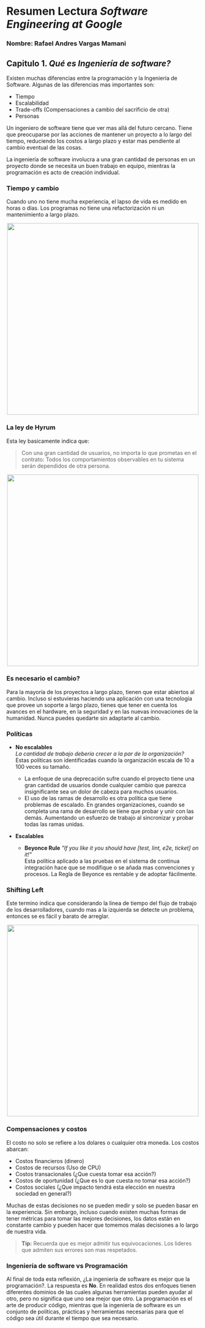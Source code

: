 # Resumen Lectura _Software Engineering at Google_
### Nombre: Rafael Andres Vargas Mamani

## Capitulo 1. _Qué es Ingeniería de software?_
Existen muchas diferencias entre la programación y la Ingeniería de Software. Algunas de las diferencias mas importantes son:
* Tiempo
* Escalabilidad
* Trade-offs (Compensaciones a cambio del sacrificio de otra)
* Personas

Un ingeniero de software tiene que ver mas allá del futuro cercano. Tiene que preocuparse por las acciones de mantener un proyecto a lo largo del tiempo, reduciendo los costos a largo plazo y estar mas pendiente al cambio eventual de las cosas.

La ingeniería de software involucra a una gran cantidad de personas en un proyecto donde se necesita un buen trabajo en equipo, mientras la programación es acto de creación individual.

### Tiempo y cambio
Cuando uno no tiene mucha experiencia, el lapso de vida es medido en horas o días. Los programas no tiene una refactorización ni un mantenimiento a largo plazo.

<p align="center">
    <img src="https://www.oreilly.com/api/v2/epubs/9781492082781/files/assets/seag_0101.png" width="500"/>
</p>

### La ley de Hyrum
Esta ley basicamente indica que:
> Con una gran cantidad de usuarios, no importa lo que prometas en el contrato: Todos los comportamientos observables en tu sistema serán dependidos de otra persona.
<p align="center">
    <img src="https://imgs.xkcd.com/comics/workflow_2x.png"width="500" />
</p>

### Es necesario el cambio?
Para la mayoría de los proyectos a largo plazo, tienen que estar abiertos al cambio. Incluso si estuvieras haciendo una aplicación con una tecnología que provee un soporte a largo plazo, tienes que tener en cuenta los avances en el hardware, en la seguridad y en las nuevas innovaciones de la humanidad. Nunca puedes quedarte sin adaptarte al cambio.

### Políticas
* **No escalables**  
    _La cantidad de trabajo debería crecer a la par de la organización?_  
    Estas políticas son identificadas cuando la organización escala de 10 a 100 veces su tamaño.
    - La enfoque de una deprecación sufre cuando el proyecto tiene una gran cantidad de usuarios donde cualquier cambio que parezca insignificante sea un dolor de cabeza para muchos usuarios.
    - El uso de las ramas de desarrollo es otra política que tiene problemas de escalado.
      En grandes organizaciones, cuando se completa una rama de desarrollo se tiene que probar y unir con las demás. Aumentando un esfuerzo de trabajo al sincronizar y probar todas las ramas unidas. 
 
* **Escalables**
    - __Beyonce Rule__ 
      _"If you like it you should have [test, lint, e2e, ticket] on it!"_  
      Esta política aplicado a las pruebas en el sistema de continua integración hace que se modifique o se añada mas convenciones y procesos. La Regla de Beyonce es rentable y de adoptar fácilmente. 

### Shifting Left
Este termino indica que considerando la linea de tiempo del flujo de trabajo de los desarrolladores, cuando mas a la izquierda se detecte un problema, entonces se es fácil y barato de arreglar.

<p align="center">
    <img src="https://www.oreilly.com/api/v2/epubs/9781492082781/files/assets/seag_0102.png" width="500"/>
</p>

### Compensaciones y costos
El costo no solo se refiere a los dolares o cualquier otra moneda. Los costos abarcan:
- Costos financieros (dinero)
- Costos de recursos (Uso de CPU)
- Costos transacionales (¿Que cuesta tomar esa acción?)
- Costos de oportunidad (¿Que es lo que cuesta no tomar esa acción?)
- Costos sociales (¿Que impacto tendrá esta elección en nuestra sociedad en general?)

Muchas de estas decisiones no se pueden medir y solo se pueden basar en la experiencia. Sin embargo, incluso cuando existen muchas formas de tener métricas para tomar las mejores decisiones, los datos están en constante cambio y pueden hacer que tomemos malas decisiones a lo largo de nuestra vida.

> **Tip:** Recuerda que es mejor admitir tus equivocaciones. Los lideres que admiten sus errores son mas respetados.

### Ingeniería de software vs Programación
Al final de toda esta reflexión, ¿La ingeniería de software es mejor que la programación?.
La respuesta es **No**. En realidad estos dos enfoques tienen diferentes dominios de las cuales algunas herramientas pueden ayudar al otro, pero no significa que uno sea mejor que otro.
La programación es el arte de producir código, mientras que la ingeniería de software es un conjunto de políticas, prácticas y herramientas necesarias para que el código sea útil durante el tiempo que sea necesario.   
